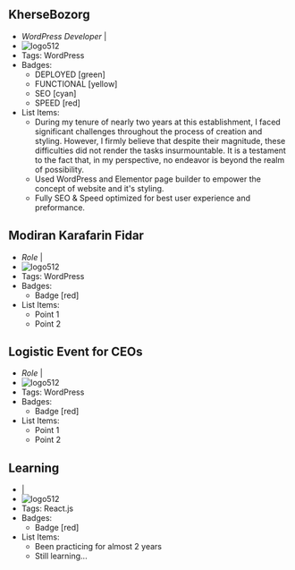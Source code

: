 ## KherseBozorg
-  _WordPress Developer_ | 
- ![logo512](http://khersebozorg.com/wp-content/uploads/2023/02/-بزرگ-عکس-1-e1678970574970.png)
- Tags: WordPress
- Badges:
  - DEPLOYED [green]
  - FUNCTIONAL [yellow]
  - SEO [cyan]
  - SPEED [red]
- List Items:
  - During my tenure of nearly two years at this establishment, I faced significant challenges throughout the process of creation and styling. However, I firmly believe that despite their magnitude, these difficulties did not render the tasks insurmountable. It is a testament to the fact that, in my perspective, no endeavor is beyond the realm of possibility.
  - Used WordPress and Elementor page builder to empower the concept of website and it's styling.
  - Fully SEO & Speed optimized for best user experience and preformance.

## Modiran Karafarin Fidar
- _Role_ | 
- ![logo512](../assets/logo512.png)
- Tags: WordPress
- Badges:
  - Badge [red]
- List Items:
  - Point 1
  - Point 2

## Logistic Event for CEOs
- _Role_ | 
- ![logo512](../assets/logo512.png)
- Tags: WordPress
- Badges:
  - Badge [red]
- List Items:
  - Point 1
  - Point 2

## Learning
-  | 
- ![logo512](../assets/logo512.png)
- Tags: React.js
- Badges:
  - Badge [red]
- List Items:
  - Been practicing for almost 2 years 
  - Still learning...